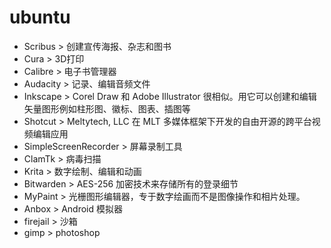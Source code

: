 # ubuntu
* Scribus       >       创建宣传海报、杂志和图书
* Cura          >       3D打印
* Calibre       >       电子书管理器
* Audacity      >       记录、编辑音频文件
* Inkscape      >       Corel Draw 和 Adobe Illustrator 很相似。用它可以创建和编辑矢量图形例如柱形图、徽标、图表、插图等
* Shotcut       >       Meltytech, LLC 在 MLT 多媒体框架下开发的自由开源的跨平台视频编辑应用
* SimpleScreenRecorder      >       屏幕录制工具
* ClamTk        >       病毒扫描
* Krita         >       数字绘制、编辑和动画
* Bitwarden     >       AES-256 加密技术来存储所有的登录细节
* MyPaint       >       光栅图形编辑器，专于数字绘画而不是图像操作和相片处理。
* Anbox         >       Android 模拟器
* firejail      >       沙箱
* gimp          >       photoshop
